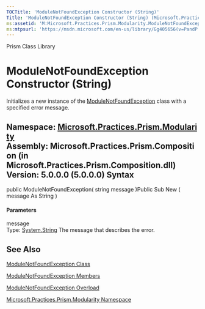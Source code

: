```yaml
---
TOCTitle: 'ModuleNotFoundException Constructor (String)'
Title: 'ModuleNotFoundException Constructor (String) (Microsoft.Practices.Prism.Modularity)'
ms:assetid: 'M:Microsoft.Practices.Prism.Modularity.ModuleNotFoundException.\#ctor(System.String)'
ms:mtpsurl: 'https://msdn.microsoft.com/en-us/library/Gg405656(v=PandP.50)'
---
```


Prism Class Library

ModuleNotFoundException Constructor (String)
============================================

Initializes a new instance of the [ModuleNotFoundException](https://msdn.microsoft.com/t:microsoft.practices.prism.modularity.modulenotfoundexception) class with a specified error message.

**Namespace:** [Microsoft.Practices.Prism.Modularity](https://msdn.microsoft.com/n:microsoft.practices.prism.modularity)
**Assembly:** Microsoft.Practices.Prism.Composition (in Microsoft.Practices.Prism.Composition.dll) Version: 5.0.0.0 (5.0.0.0)
Syntax
------

<span id="syntaxToggle"></span>public ModuleNotFoundException( string message )Public Sub New ( message As String )
#### Parameters

message  
Type: [System.String](http://msdn2.microsoft.com/en-us/library/s1wwdcbf)
The message that describes the error.

See Also
--------

<span id="seeAlsoToggle"></span>
[ModuleNotFoundException Class](https://msdn.microsoft.com/t:microsoft.practices.prism.modularity.modulenotfoundexception)

[ModuleNotFoundException Members](https://msdn.microsoft.com/allmembers.t:microsoft.practices.prism.modularity.modulenotfoundexception)

[ModuleNotFoundException Overload](https://msdn.microsoft.com/overload:microsoft.practices.prism.modularity.modulenotfoundexception.)

[Microsoft.Practices.Prism.Modularity Namespace](https://msdn.microsoft.com/n:microsoft.practices.prism.modularity)
